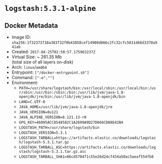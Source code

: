 # `logstash:5.3.1-alpine`

## Docker Metadata

- Image ID: `sha256:1f32373718a383f32f0b43858cef14900d866c2fc32cfc5031d66d3370a941ab`
- Created: `2017-04-25T02:50:57.175963237Z`
- Virtual Size: ~ 261.35 Mb  
  (total size of all layers on-disk)
- Arch: `linux`/`amd64`
- Entrypoint: `["/docker-entrypoint.sh"]`
- Command: `["-e",""]`
- Environment:
  - `PATH=/usr/share/logstash/bin:/usr/local/sbin:/usr/local/bin:/usr/sbin:/usr/bin:/sbin:/bin:/usr/lib/jvm/java-1.8-openjdk/jre/bin:/usr/lib/jvm/java-1.8-openjdk/bin`
  - `LANG=C.UTF-8`
  - `JAVA_HOME=/usr/lib/jvm/java-1.8-openjdk/jre`
  - `JAVA_VERSION=8u121`
  - `JAVA_ALPINE_VERSION=8.121.13-r0`
  - `GPG_KEY=46095ACC8548582C1A2699A9D27D666CD88E42B4`
  - `LOGSTASH_PATH=/usr/share/logstash/bin`
  - `LOGSTASH_VERSION=5.3.1`
  - `LOGSTASH_TARBALL=https://artifacts.elastic.co/downloads/logstash/logstash-5.3.1.tar.gz`
  - `LOGSTASH_TARBALL_ASC=https://artifacts.elastic.co/downloads/logstash/logstash-5.3.1.tar.gz.asc`
  - `LOGSTASH_TARBALL_SHA1=86cd570471c55e26d24cf434a50ac5aeaf554fb8`
